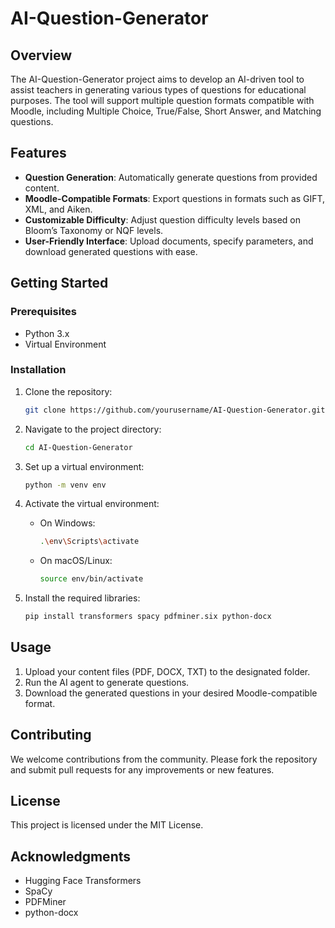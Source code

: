# AI-Question-Generator

## Overview

The AI-Question-Generator project aims to develop an AI-driven tool to assist teachers in generating various types of questions for educational purposes. The tool will support multiple question formats compatible with Moodle, including Multiple Choice, True/False, Short Answer, and Matching questions.

## Features

- **Question Generation**: Automatically generate questions from provided content.
- **Moodle-Compatible Formats**: Export questions in formats such as GIFT, XML, and Aiken.
- **Customizable Difficulty**: Adjust question difficulty levels based on Bloom’s Taxonomy or NQF levels.
- **User-Friendly Interface**: Upload documents, specify parameters, and download generated questions with ease.

## Getting Started

### Prerequisites

- Python 3.x
- Virtual Environment

### Installation

1. Clone the repository:
   ```bash
   git clone https://github.com/yourusername/AI-Question-Generator.git
   ```

2. Navigate to the project directory:
   ```bash
   cd AI-Question-Generator
   ```

3. Set up a virtual environment:
   ```bash
   python -m venv env
   ```

4. Activate the virtual environment:
   - On Windows:
     ```bash
     .\env\Scripts\activate
     ```
   - On macOS/Linux:
     ```bash
     source env/bin/activate
     ```

5. Install the required libraries:
   ```bash
   pip install transformers spacy pdfminer.six python-docx
   ```

## Usage

1. Upload your content files (PDF, DOCX, TXT) to the designated folder.
2. Run the AI agent to generate questions.
3. Download the generated questions in your desired Moodle-compatible format.

## Contributing

We welcome contributions from the community. Please fork the repository and submit pull requests for any improvements or new features.

## License

This project is licensed under the MIT License.

## Acknowledgments

- Hugging Face Transformers
- SpaCy
- PDFMiner
- python-docx
